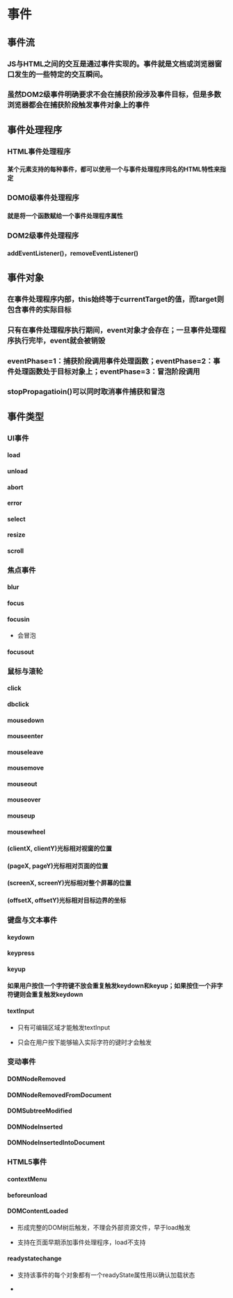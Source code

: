 # 事件


## 事件流

### JS与HTML之间的交互是通过事件实现的。事件就是文档或浏览器窗口发生的一些特定的交互瞬间。

### 虽然DOM2级事件明确要求不会在捕获阶段涉及事件目标，但是多数浏览器都会在捕获阶段触发事件对象上的事件

## 事件处理程序

### HTML事件处理程序

#### 某个元素支持的每种事件，都可以使用一个与事件处理程序同名的HTML特性来指定

### DOM0级事件处理程序

#### 就是将一个函数赋给一个事件处理程序属性

### DOM2级事件处理程序

#### addEventListener()，removeEventListener()

## 事件对象

### 在事件处理程序内部，this始终等于currentTarget的值，而target则包含事件的实际目标

### 只有在事件处理程序执行期间，event对象才会存在；一旦事件处理程序执行完毕，event就会被销毁

### eventPhase=1：捕获阶段调用事件处理函数；eventPhase=2：事件处理函数处于目标对象上；eventPhase=3：冒泡阶段调用

### stopPropagatioin()可以同时取消事件捕获和冒泡

## 事件类型

### UI事件

#### load

#### unload

#### abort

#### error

#### select

#### resize

#### scroll

### 焦点事件

#### blur

#### focus

#### focusin

- 会冒泡

#### focusout

### 鼠标与滚轮

#### click

#### dbclick

#### mousedown

#### mouseenter

#### mouseleave

#### mousemove

#### mouseout

#### mouseover

#### mouseup

#### mousewheel

#### (clientX, clientY)光标相对视窗的位置

#### (pageX, pageY)光标相对页面的位置

#### (screenX, screenY)光标相对整个屏幕的位置

#### (offsetX, offsetY)光标相对目标边界的坐标

### 键盘与文本事件

#### keydown

#### keypress

#### keyup

#### 如果用户按住一个字符键不放会重复触发keydown和keyup；如果按住一个非字符键则会重复触发keydown

#### textInput

- 只有可编辑区域才能触发textInput

- 只会在用户按下能够输入实际字符的键时才会触发

### 变动事件

#### DOMNodeRemoved

#### DOMNodeRemovedFromDocument

#### DOMSubtreeModified

#### DOMNodeInserted

#### DOMNodeInsertedIntoDocument

### HTML5事件

#### contextMenu

#### beforeunload

#### DOMContentLoaded

- 形成完整的DOM树后触发，不理会外部资源文件，早于load触发

- 支持在页面早期添加事件处理程序，load不支持

#### readystatechange

- 支持该事件的每个对象都有一个readyState属性用以确认加载状态

- <script>与<link>标签也会触发该事件 

#### hashchange

- 监听URL是否改变

## 内存和性能

### 事件委托

### 移除事件处理程序

## 模拟事件

### createEvent()

### 触发：dispatchEvent()

